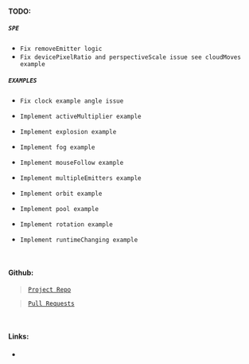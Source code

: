 #### **TODO:**

##### **`SPE`**

-   `Fix removeEmitter logic`
-   `Fix devicePixelRatio and perspectiveScale issue see cloudMoves example`

##### **`EXAMPLES`**

-   `Fix clock example angle issue`

-   `Implement activeMultiplier example`
-   `Implement explosion example`
-   `Implement fog example`
-   `Implement mouseFollow example`
-   `Implement multipleEmitters example`
-   `Implement orbit example`
-   `Implement pool example`
-   `Implement rotation example`
-   `Implement runtimeChanging example`

</br>

#### **Github:**

> [`Project Repo`](https://github.com/armathai/spe)

> [`Pull Requests`](https://github.com/armathai/spe/pulls)

</br>

#### **Links:**

-
